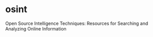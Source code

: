 # osint

Open Source Intelligence Techniques: Resources for Searching and Analyzing Online Information
